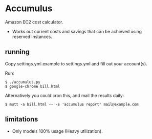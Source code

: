 Accumulus
=========
Amazon EC2 cost calculator.

- Works out current costs and savings that can be achieved using reserved instances.

running
-------

Copy settings.yml.example to settings.yml and fill out your account(s).

Run:

    $ ./accumulus.py
    $ google-chrome bill.html

Alternatively you could cron this, and mail the results daily:

    $ mutt -a bill.html -- -s 'accumulus report' mail@example.com

limitations
-----------

- Only models 100% usage (Heavy utilization).
